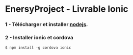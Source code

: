 # EnersyProject - Livrable Ionic

### 1 - Télécharger et installer [nodejs](https://nodejs.org/ "NodeJs").

### 2 - Installer ionic et cordova



```
$ npm install -g cordova ionic
```
